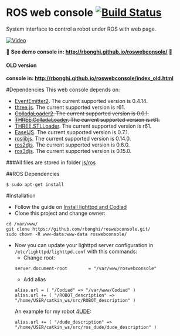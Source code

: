 ROS web console [![Build Status](https://travis-ci.org/rbonghi/roswebconsole.svg)](https://travis-ci.org/rbonghi/roswebconsole)
=======
System interface to control a robot under ROS with web page.

[![Video](https://i.ytimg.com/vi/fhCHS7ibFrw/mqdefault.jpg)](https://www.youtube.com/watch?v=fhCHS7ibFrw)

:loudspeaker: **See demo console in: http://rbonghi.github.io/roswebconsole/** :loudspeaker:
#### OLD version
**console in: http://rbonghi.github.io/roswebconsole/index_old.html**

#Dependencies
This web console depends on:
- [EventEmitter2](https://github.com/hij1nx/EventEmitter2). The current supported version is 0.4.14.
- [three.js](https://github.com/mrdoob/three.js/). The current supported version is r61.
- ~~[ColladaLoader2](https://github.com/crobi/ColladaAnimationCompress). The current supported version is 0.0.1.~~
- ~~[THREE.ColladaLoader](https://github.com/mrdoob/three.js/blob/master/examples/js/loaders/ColladaLoader.js). The current supported version is r61.~~
- [THREE.STLLoader](https://github.com/mrdoob/three.js/blob/master/examples/js/loaders/STLLoader.js). The current supported version is r61.
- [EaselJS](https://github.com/CreateJS/EaselJS/). The current supported version is 0.7.1.
- [roslibjs](https://github.com/RobotWebTools/roslibjs). The current supported version is 0.14.0.
- [ros2djs](https://github.com/RobotWebTools/ros2djs). The current supported version is 0.6.0.
- [ros3djs](https://github.com/RobotWebTools/ros3djs). The current supported version is 0.15.0.

###All files are stored in folder [js/ros](https://github.com/rbonghi/roswebconsole/tree/master/js/ros)

##ROS Dependencies
```
$ sudo apt-get install
```

#Installation
* Follow the guide on [Install lighttpd and Codiad](http://raffaello.officinerobotiche.it/4ude/how-to-install-lighttpd-and-codiad/)
* Clone this project and change owner:
```
cd /var/www/
git clone https://github.com/rbonghi/roswebconsole.git/
sudo chown -R www-data:www-data roswebconsole/ 
```
* Now you can update your lighttpd server configuration in `/etc/lighttpd/lighttpd.conf` with this commands:
	* Change root:
	```
	server.document-root        = "/var/www/roswebconsole"
	```
	* Add alias
	```
	alias.url = ( "/Codiad" => "/var/www/Codiad" )
	alias.url += ( "/ROBOT_description" => "/home/USER/catkin_ws/src/ROBOT_description" )
	```
	An example for my robot [4UDE](http://raffaello.officinerobotiche.it/4ude/):
	```
	alias.url += ( "/dude_description" => "/home/USER/catkin_ws/src/ros_dude/dude_description" )
	```
